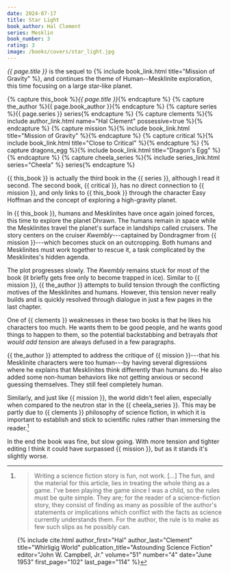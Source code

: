 ```yaml
---
date: 2024-07-17
title: Star Light
book_author: Hal Clement
series: Mesklin
book_number: 3
rating: 3
image: /books/covers/star_light.jpg
---
```


<cite class="book-title">{{ page.title }}</cite> is the sequel to {% include
book_link.html title="Mission of Gravity" %}, and continues the theme of
Human--Mesklinite exploration, this time focusing on a large star-like planet.

{% capture this_book %}<cite class="book-title">{{ page.title }}</cite>{% endcapture %}
{% capture the_author %}<span class="author-name">{{ page.book_author }}</span>{% endcapture %}
{% capture series %}<span class="book-series">{{ page.series }}</span> series{% endcapture %}
{% capture clements %}{% include author_link.html name="Hal Clement" possessive=true %}{% endcapture %}
{% capture mission %}{% include book_link.html title="Mission of Gravity" %}{% endcapture %}
{% capture critical %}{% include book_link.html title="Close to Critical" %}{% endcapture %}
{% capture dragons_egg %}{% include book_link.html title="Dragon's Egg" %}{% endcapture %}
{% capture cheela_series %}{% include series_link.html series="Cheela" %} series{% endcapture %}

{{ this_book }} is actually the third book in the {{ series }}, although I
read it second. The second book, {{ critical }}, has no direct connection to
{{ mission }}, and only links to {{ this_book }} through the character Easy
Hoffman and the concept of exploring a high-gravity planet.

In {{ this_book }}, humans and Mesklinites have once again joined forces, this
time to explore the planet Dhrawn. The humans remain in space while the
Mesklinites travel the planet's surface in landships called cruisers. The
story centers on the cruiser _Kwembly_---captained by Dondragmer from {{
mission }}---which becomes stuck on an outcropping. Both humans and
Mesklinites must work together to rescue it, a task complicated by the
Mesklinites's hidden agenda.

The plot progresses slowly. The _Kwembly_ remains stuck for most of the book
(it briefly gets free only to become trapped in ice). Similar to {{ mission
}}, {{ the_author }} attempts to build tension through the conflicting motives
of the Mesklinites and humans. However, this tension never really builds and
is quickly resolved through dialogue in just a few pages in the last chapter.

One of {{ clements }} weaknesses in these two books is that he likes his
characters too much. He wants them to be good people, and he wants good things
to happen to them, so the potential backstabbing and betrayals _that would add
tension_ are always defused in a few paragraphs.

{{ the_author }} attempted to address the critique of {{ mission }}---that his
Mesklinite characters were too human---by having several digressions where he
explains that Mesklinites think differently than humans do. He also added some
non-human behaviors like not getting anxious or second guessing themselves.
They still feel completely human.

Similarly, and just like {{ mission }}, the world didn't feel alien,
especially when compared to the neutron star in the {{ cheela_series }}. This
may be partly due to {{ clements }} philosophy of science fiction, in which it
is important to establish and stick to scientific rules rather than immersing
the reader.[^game]

In the end the book was fine, but slow going. With more tension and tighter
editing I think it could have surpassed {{ mission }}, but as it stands it's
slightly worse.

[^game]:
    > Writing a science fiction story is fun, not work. [...] The fun, and
    > the material for this article, lies in treating the whole thing as a
    > game. I've been playing the game since I was a child, so the rules must
    > be quite simple. They are; for the reader of a science-fiction story,
    > they consist of finding as many as possible of the author's statements
    > or implications which conflict with the facts as science currently
    > understands them. For the author, the rule is to make as few such slips
    > as he possibly can.

    {% include cite.html
      author_first="Hal"
      author_last="Clement"
      title="Whirligig World"
      publication_title="Astounding Science Fiction"
      editor="John W. Campbell, Jr."
      volume="51"
      number="4"
      date="June 1953"
      first_page="102"
      last_page="114"
    %}
